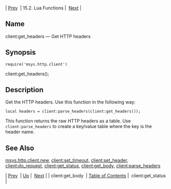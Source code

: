 | [Prev](lua.ref.client_get_body)  | 15.2. Lua Functions |  [Next](lua.ref.client_get_status.php) |

<a name="lua.ref.client_get_headers"></a>
## Name

client:get_headers — Get HTTP headers

<a name="idp23685472"></a>
## Synopsis

`require('msys.http.client')`

client:get_headers();

<a name="idp23687744"></a>
## Description

Get the HTTP headers. Use this function in the following way:

`local headers = client:parse_headers(client:get_headers());`

This function returns the raw HTTP headers as a table. Use `client:parse_headers` to create a key/value table where the key is the header name.

<a name="idp23690704"></a>
## See Also

[msys.http.client.new](lua.ref.msys.http.client.new "msys.http.client.new"), [client:set_timeout](lua.ref.client_set_timeout.php "client:set_timeout"), [client:set_header](lua.ref.client_set_header.php "client:set_header"), [client:do_request](lua.ref.client_do_request.php "client:do_request"), [client:get_status](lua.ref.client_get_status.php "client:get_status"), [client:get_body](lua.ref.client_get_body.php "client:get_body"), [client:parse_headers](lua.ref.client_parse_headers.php "client:parse_headers")

| [Prev](lua.ref.client_get_body)  | [Up](lua.function.details.php) |  [Next](lua.ref.client_get_status.php) |
| client:get_body  | [Table of Contents](index) |  client:get_status |
